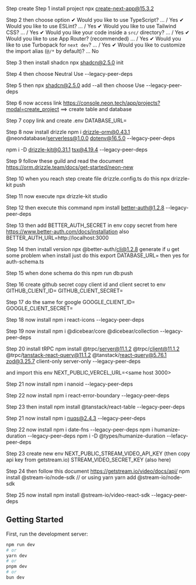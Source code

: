 Step create
Step 1 install project
npx create-next-app@15.3.2

Step 2 then choose option
✔ Would you like to use TypeScript? … / Yes
✔ Would you like to use ESLint? … / Yes
✔ Would you like to use Tailwind CSS? … / Yes
✔ Would you like your code inside a `src/` directory? … / Yes
✔ Would you like to use App Router? (recommended) … / Yes
✔ Would you like to use Turbopack for `next dev`? … / Yes
✔ Would you like to customize the import alias (`@/*` by default)? … No

Step 3 then install shadcn
npx shadcn@2.5.0 init

Step 4 then choose
Neutral
Use --legacy-peer-deps

Step 5 then
npx shadcn@2.5.0 add --all
then choose
Use --legacy-peer-deps

Step 6 now access link
https://console.neon.tech/app/projects?modal=create_project
==> create table and database

Step 7 copy link and create .env
DATABASE_URL=<pass your link connect db>

Step 8 now install drizzle
npm i drizzle-orm@0.43.1 @neondatabase/serverless@1.0.0 dotenv@16.5.0 --legacy-peer-deps

npm i -D drizzle-kit@0.31.1 tsx@4.19.4 --legacy-peer-deps

Step 9 follow these guild and read the document
https://orm.drizzle.team/docs/get-started/neon-new

Step 10 when you reach step create file drizzle.config.ts
do this
npx drizzle-kit push

Step 11 now execute
npx drizzle-kit studio

Step 12 then execute this command
npm install better-auth@1.2.8 --legacy-peer-deps

Step 13 then add
BETTER_AUTH_SECRET in env
copy secret from here
https://www.better-auth.com/docs/installation
also
BETTER_AUTH_URL=http://localhost:3000

Step 14 then install version
npx @better-auth/cli@1.2.8 generate
if u get some problem when install just do this
export DATABASE_URL=<your actual url>
then yes for auth-schema.ts

Step 15 when done schema
do this
npm run db:push

Step 16 create github secret
copy client id and client secret to env
GITHUB_CLIENT_ID=<client id>
GITHUB_CLIENT_SECRET=<client secret>

Step 17 do the same for google
GOOGLE_CLIENT_ID=
GOOGLE_CLIENT_SECRET=

Step 18 now install
npm i react-icons --legacy-peer-deps

Step 19 now install
npm i @dicebear/core @dicebear/collection --legacy-peer-deps

Step 20 install tRPC
npm install @trpc/server@11.1.2 @trpc/client@11.1.2 @trpc/tanstack-react-query@11.1.2 @tanstack/react-query@5.76.1 zod@3.25.7 client-only server-only --legacy-peer-deps

and import this env
NEXT_PUBLIC_VERCEL_URL=<same host 3000>

Step 21 now install
npm i nanoid --legacy-peer-deps

Step 22 now install
npm i react-error-boundary --legacy-peer-deps

Step 23 then install
npm install @tanstack/react-table --legacy-peer-deps

Step 21 now install
npm i nuqs@2.4.3 --legacy-peer-deps

Step 22 now install
npm i date-fns --legacy-peer-deps
npm i humanize-duration --legacy-peer-deps
npm i -D @types/humanize-duration --lefacy-peer-deps

Step 23 create new env
NEXT_PUBLIC_STREAM_VIDEO_API_KEY (then copy api key from getstream.io)
STREAM_VIDEO_SECRET_KEY (also here)

Step 24 then follow this document
https://getstream.io/video/docs/api/
npm install @stream-io/node-sdk
// or using yarn
yarn add @stream-io/node-sdk

Step 25 now install
npm install @stream-io/video-react-sdk --legacy-peer-deps

## Getting Started

First, run the development server:

```bash
npm run dev
# or
yarn dev
# or
pnpm dev
# or
bun dev
```
